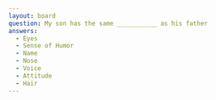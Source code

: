 ```yaml
---
layout: board
question: My son has the same ___________ as his father
answers:
  - Eyes
  - Sense of Humor
  - Name
  - Nose
  - Voice
  - Attitude
  - Hair
---
```


